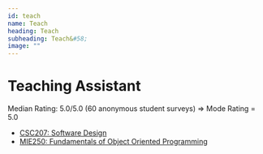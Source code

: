 ```yaml
---
id: teach
name: Teach
heading: Teach
subheading: Teach&#58;
image: ""
---
```

# Teaching Assistant 

Median Rating: 5.0/5.0 (60 anonymous student surveys) => Mode Rating = 5.0
* [CSC207: Software Design](http://www.teach.cs.toronto.edu/~csc207h/fall/labs.shtml) 
* [MIE250: Fundamentals of Object Oriented Programming](https://github.com/MIE250-2017)

<!--
# Online Courses

* [SoonTeachDeepLearning](https://scheeloong.github.io/SoonTeachDeepLearning)  (TODO)
* [SoonTeachResearch](https://scheeloong.github.io/SoonTeachResearch)  (TODO)
-->
